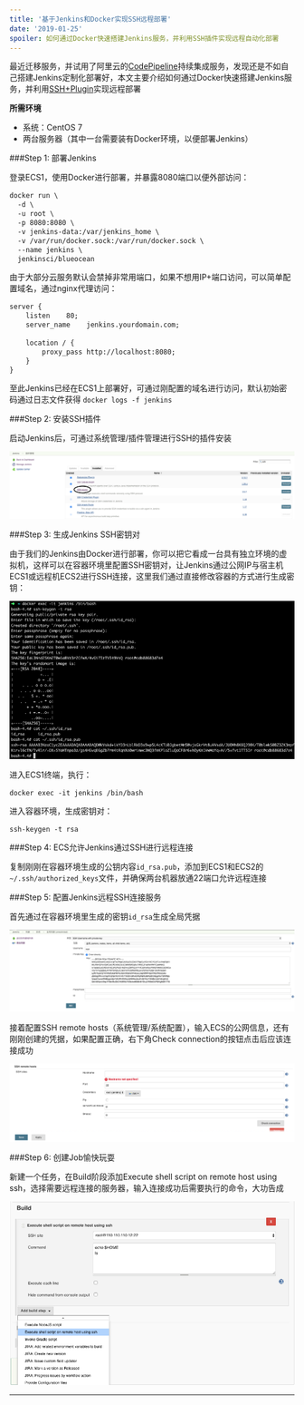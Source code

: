 ```yaml
---
title: '基于Jenkins和Docker实现SSH远程部署'
date: '2019-01-25'
spoiler: 如何通过Docker快速搭建Jenkins服务，并利用SSH插件实现远程自动化部署
---
```


最近迁移服务，并试用了阿里云的[CodePipeline](https://www.aliyun.com/product/codepipeline)持续集成服务，发现还是不如自己搭建Jenkins定制化部署好，本文主要介绍如何通过Docker快速搭建Jenkins服务，并利用[SSH+Plugin](https://wiki.jenkins.io/display/JENKINS/SSH+plugin)实现远程部署

**所需环境**

* 系统：CentOS 7
* 两台服务器（其中一台需要装有Docker环境，以便部署Jenkins）

###Step 1: 部署Jenkins

登录ECS1，使用Docker进行部署，并暴露8080端口以便外部访问：

```
docker run \
  -d \
  -u root \
  -p 8080:8080 \
  -v jenkins-data:/var/jenkins_home \
  -v /var/run/docker.sock:/var/run/docker.sock \
  --name jenkins \
  jenkinsci/blueocean
```

由于大部分云服务默认会禁掉非常用端口，如果不想用IP+端口访问，可以简单配置域名，通过nginx代理访问：

```
server {
    listen    80;
    server_name    jenkins.yourdomain.com;

    location / {
        proxy_pass http://localhost:8080;
    }
}
```

至此Jenkins已经在ECS1上部署好，可通过刚配置的域名进行访问，默认初始密码通过日志文件获得 `docker logs -f jenkins` 

###Step 2: 安装SSH插件

启动Jenkins后，可通过系统管理/插件管理进行SSH的插件安装

![ssh 插件安装](./plugin_install.png)

###Step 3: 生成Jenkins SSH密钥对

由于我们的Jenkins由Docker进行部署，你可以把它看成一台具有独立环境的虚拟机，这样可以在容器环境里配置SSH密钥对，让Jenkins通过公网IP与宿主机ECS1或远程机ECS2进行SSH连接，这里我们通过直接修改容器的方式进行生成密钥：

![密钥生成](./ssh_config.png)

进入ECS1终端，执行：
```
docker exec -it jenkins /bin/bash
```
进入容器环境，生成密钥对：
```
ssh-keygen -t rsa
```

###Step 4: ECS允许Jenkins通过SSH进行远程连接

复制刚刚在容器环境生成的公钥内容`id_rsa.pub`，添加到ECS1和ECS2的`~/.ssh/authorized_keys`文件，并确保两台机器放通22端口允许远程连接

###Step 5: 配置Jenkins远程SSH连接服务

首先通过在容器环境里生成的密钥`id_rsa`生成全局凭据

![密钥](./id_rsa.png)

接着配置SSH remote hosts（系统管理/系统配置），输入ECS的公网信息，还有刚刚创建的凭据，如果配置正确，右下角Check connection的按钮点击后应该连接成功

![远程连接配置](./ssh_remote_config.png)

###Step 6: 创建Job愉快玩耍

新建一个任务，在Build阶段添加Execute shell script on remote host using ssh，选择需要远程连接的服务器，输入连接成功后需要执行的命令，大功告成

![构建流程](./build_step.png)

---
